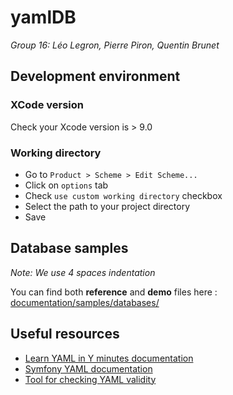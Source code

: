 # yamlDB

*Group 16: Léo Legron, Pierre Piron, Quentin Brunet*

## Development environment

### XCode version

Check your Xcode version is > 9.0

### Working directory

- Go to `Product > Scheme > Edit Scheme...`
- Click on `options` tab
- Check `use custom working directory` checkbox
- Select the path to your project directory
- Save

## Database samples

*Note: We use 4 spaces indentation*

You can find both **reference** and **demo** files here : [documentation/samples/databases/](documentation/samples/databases/)

## Useful resources 

- [Learn YAML in Y minutes documentation](https://learnxinyminutes.com/docs/fr-fr/yaml-fr/)
- [Symfony YAML documentation](http://symfony.com/doc/current/components/yaml/yaml_format.html)
- [Tool for checking YAML validity](http://www.yamllint.com/)


